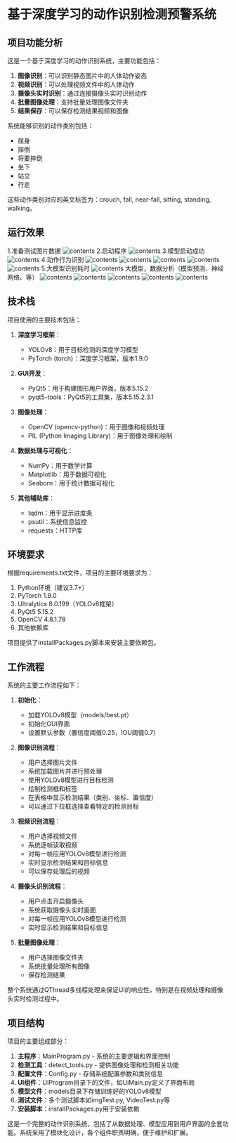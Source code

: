 # 基于深度学习的动作识别检测预警系统
## 项目功能分析

这是一个基于深度学习的动作识别系统，主要功能包括：

1. **图像识别**：可以识别静态图片中的人体动作姿态
2. **视频识别**：可以处理视频文件中的人体动作
3. **摄像头实时识别**：通过连接摄像头实时识别动作
4. **批量图像处理**：支持批量处理图像文件夹
5. **结果保存**：可以保存检测结果视频和图像

系统能够识别的动作类别包括：
- 屈身
- 摔倒
- 将要摔倒
- 坐下
- 站立
- 行走

这些动作类别对应的英文标签为：crouch, fall, near-fall, sitting, standing, walking。

## 运行效果
1.准备测试图片数据
![contents](picture/picture1.png)
2.启动程序
![contents](picture/picture2.png)
3.模型启动成功
![contents](picture/picture3.png)
4.动作行为识别
![contents](picture/picture4.png)
![contents](picture/picture5.png)
![contents](picture/picture6.png)
![contents](picture/picture7.png)
![contents](picture/picture8.png)
5.大模型识别耗时
![contents](picture/picture9.png)
大模型，数据分析（模型预测、神经网络、等）
![contents](picture/picture10.png)
![contents](picture/picture11.png)
![contents](picture/picture12.png)
![contents](picture/picture13.png)
![contents](picture/picture14.png)
## 技术栈

项目使用的主要技术包括：

1. **深度学习框架**：
   - YOLOv8：用于目标检测的深度学习模型
   - PyTorch (torch)：深度学习框架，版本1.9.0

2. **GUI开发**：
   - PyQt5：用于构建图形用户界面，版本5.15.2
   - pyqt5-tools：PyQt5的工具集，版本5.15.2.3.1

3. **图像处理**：
   - OpenCV (opencv-python)：用于图像和视频处理
   - PIL (Python Imaging Library)：用于图像处理和绘制

4. **数据处理与可视化**：
   - NumPy：用于数学计算
   - Matplotlib：用于数据可视化
   - Seaborn：用于统计数据可视化

5. **其他辅助库**：
   - tqdm：用于显示进度条
   - psutil：系统信息监控
   - requests：HTTP库

## 环境要求

根据requirements.txt文件，项目的主要环境要求为：

1. Python环境（建议3.7+）
2. PyTorch 1.9.0
3. Ultralytics 8.0.199（YOLOv8框架）
4. PyQt5 5.15.2
5. OpenCV 4.8.1.78
6. 其他依赖库

项目提供了installPackages.py脚本来安装主要依赖包。

## 工作流程

系统的主要工作流程如下：

1. **初始化**：
   - 加载YOLOv8模型（models/best.pt）
   - 初始化GUI界面
   - 设置默认参数（置信度阈值0.25，IOU阈值0.7）

2. **图像识别流程**：
   - 用户选择图片文件
   - 系统加载图片并进行预处理
   - 使用YOLOv8模型进行目标检测
   - 绘制检测框和标签
   - 在表格中显示检测结果（类别、坐标、置信度）
   - 可以通过下拉框选择查看特定的检测目标

3. **视频识别流程**：
   - 用户选择视频文件
   - 系统逐帧读取视频
   - 对每一帧应用YOLOv8模型进行检测
   - 实时显示检测结果和目标信息
   - 可以保存处理后的视频

4. **摄像头识别流程**：
   - 用户点击开启摄像头
   - 系统获取摄像头实时画面
   - 对每一帧应用YOLOv8模型进行检测
   - 实时显示检测结果和目标信息

5. **批量图像处理**：
   - 用户选择图像文件夹
   - 系统批量处理所有图像
   - 保存检测结果

整个系统通过QThread多线程处理来保证UI的响应性，特别是在视频处理和摄像头实时检测过程中。

## 项目结构

项目的主要组成部分：

1. **主程序**：MainProgram.py - 系统的主要逻辑和界面控制
2. **检测工具**：detect_tools.py - 提供图像处理和检测相关功能
3. **配置文件**：Config.py - 存储系统配置参数和类别信息
4. **UI组件**：UIProgram目录下的文件，如UiMain.py定义了界面布局
5. **模型文件**：models目录下存储训练好的YOLOv8模型
6. **测试文件**：多个测试脚本如imgTest.py, VideoTest.py等
7. **安装脚本**：installPackages.py用于安装依赖

这是一个完整的动作识别系统，包括了从数据处理、模型应用到用户界面的全套功能。系统采用了模块化设计，各个组件职责明确，便于维护和扩展。
